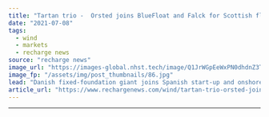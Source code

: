 ```yaml
---
title: "Tartan trio -  Orsted joins BlueFloat and Falck for Scottish floating wind debut bid"
date: "2021-07-08"
tags: 
  - wind
  - markets
  - recharge news
source: "recharge news"
image_url: "https://images-global.nhst.tech/image/Q1JrWGpEeWxPN0dhdnZ3T3RyVzJSMGNwdVYwcndTVTJJaStJZnZuNTBIQT0=/nhst/binary/70783d8f9c6db2eb1a778033e0f43679"
image_fp: "/assets/img/post_thumbnails/86.jpg"
lead: "Danish fixed-foundation giant joins Spanish start-up and onshore specialist for ScotWind offshore wind lease run"
article_url: "https://www.rechargenews.com/wind/tartan-trio-orsted-joins-bluefloat-and-falck-for-scottish-floating-wind-debut-bid/2-1-1036987"
---
```


---
